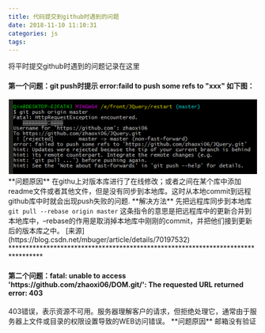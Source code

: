 ```yaml
---
title: 代码提交到github时遇到的问题
date: 2018-11-10 11:10:31
categories: js
tags:
---
```

将平时提交github时遇到的问题记录在这里

<!--more-->

<h4>
 第一个问题：git push时提示 error:faild to push some refs to "xxx"
 如下图：
</h4>
<img src="/images/js/11.png">
**问题原因**
在githu上对版本库进行了在线修改；或者之间在某个库中添加readme文件或者其他文件，但是没有同步到本地库。这时从本地commit到远程github库中时就会出现push失败的问题.
**解决方法**
先把远程库同步到本地库
<code>git pull --rebase origin master</code>
这条指令的意思是把远程库中的更新合并到本地库中，–rebase的作用是取消掉本地库中刚刚的commit，并把他们接到更新后的版本库之中。
[来源](https://blog.csdn.net/mbuger/article/details/70197532)
*********************************************************************************
<h4>
第二个问题：fatal: unable to access 'https://github.com/zhaoxi06/DOM.git/': The requested URL returned error: 403
</h4>
403错误，表示资源不可用。服务器理解客户的请求，但拒绝处理它，通常由于服务器上文件或目录的权限设置导致的WEB访问错误。
**问题原因**
邮箱没有验证